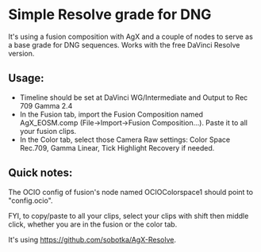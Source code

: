 # Simple Resolve grade for DNG 

It's using a fusion composition with AgX and a couple of nodes to serve as a base grade for DNG sequences.
Works with the free DaVinci Resolve version. 

## Usage:

- Timeline should be set at DaVinci WG/Intermediate and Output to Rec 709 Gamma 2.4
- In the Fusion tab, import the Fusion Composition named AgX_EOSM.comp (File->Import->Fusion Composition...). Paste it to all your fusion clips.
- In the Color tab, select those Camera Raw settings: Color Space Rec.709, Gamma Linear, Tick Highlight Recovery if needed.


## Quick notes: 

The OCIO config of fusion's node named OCIOColorspace1 should point to "config.ocio".

FYI, to copy/paste to all your clips, select your clips with shift then middle click, whether you are in the fusion or the color tab.

It's using https://github.com/sobotka/AgX-Resolve.

